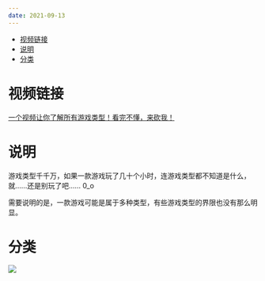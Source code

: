 ```yaml
---
date: 2021-09-13
---
```



- [视频链接](#视频链接)
- [说明](#说明)
- [分类](#分类)

# 视频链接

[一个视频让你了解所有游戏类型！看完不懂，来砍我！](https://www.bilibili.com/video/BV1uq4y1f7VZ)

# 说明

游戏类型千千万，如果一款游戏玩了几十个小时，连游戏类型都不知道是什么，就……还是别玩了吧…… 0_o

需要说明的是，一款游戏可能是属于多种类型，有些游戏类型的界限也没有那么明显。

# 分类

![](http://yano.oss-cn-beijing.aliyuncs.com/blog/2023-01-18-10-38-23.png)